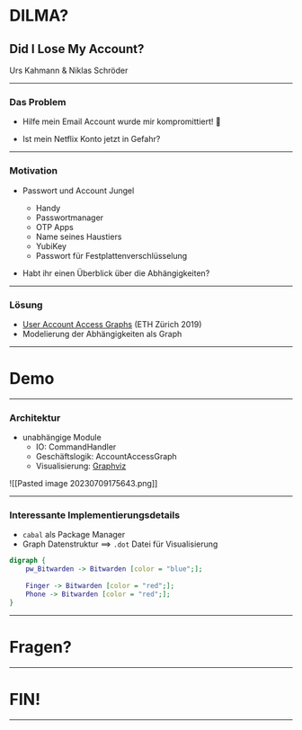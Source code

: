 # DILMA? 
## Did I Lose My Account?

Urs Kahmann & Niklas Schröder

--- 

### Das Problem
- Hilfe mein Email Account wurde mir kompromittiert! 😬
 
- Ist mein Netflix Konto jetzt in Gefahr?

---

### Motivation
- Passwort und Account Jungel
	- Handy
	- Passwortmanager
	- OTP Apps
	- Name seines Haustiers
	- YubiKey   
	- Passwort für Festplattenverschlüsselung

- Habt ihr einen Überblick über die Abhängigkeiten?
  
---

### Lösung
- [User Account Access Graphs](https://people.inf.ethz.ch/rsasse/pub/AccountAccessGraphs-CCS19.pdf)  (ETH Zürich 2019)
- Modelierung der Abhängigkeiten als Graph

---

# Demo

---

### Architektur
- unabhängige Module
	- IO: CommandHandler
	- Geschäftslogik: AccountAccessGraph  
	- Visualisierung: [Graphviz](https://graphviz.org/)

![[Pasted image 20230709175643.png]]

---

### Interessante Implementierungsdetails
- `cabal` als Package Manager
- Graph Datenstruktur ==> `.dot` Datei  für Visualisierung  
```dot
digraph {
	pw_Bitwarden -> Bitwarden [color = "blue";];
	
	Finger -> Bitwarden [color = "red";];
	Phone -> Bitwarden [color = "red";];
}
```

---

# Fragen?

---

# FIN!

---